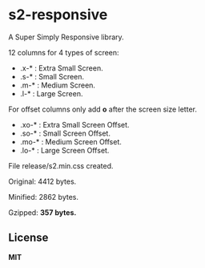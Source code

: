 s2-responsive
=============

A Super Simply Responsive library.

12 columns for 4 types of screen:

* .x-* : Extra Small Screen.
* .s-* : Small Screen.
* .m-* : Medium Screen.
* .l-* : Large Screen.

For offset columns only add **o** after the screen size letter.

* .xo-* : Extra Small Screen Offset.
* .so-* : Small Screen Offset.
* .mo-* : Medium Screen Offset.
* .lo-* : Large Screen Offset.

File release/s2.min.css created.

Original: 4412 bytes.

Minified: 2862 bytes.

Gzipped:  **357 bytes.**

## License

**MIT**
